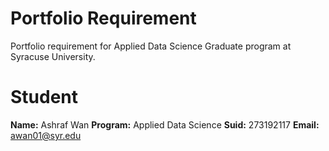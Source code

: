 # Portfolio Requirement
Portfolio requirement for Applied Data Science Graduate program at Syracuse University.

# Student
**Name:** Ashraf Wan
**Program:** Applied Data Science
**Suid:** 273192117
**Email:** awan01@syr.edu

